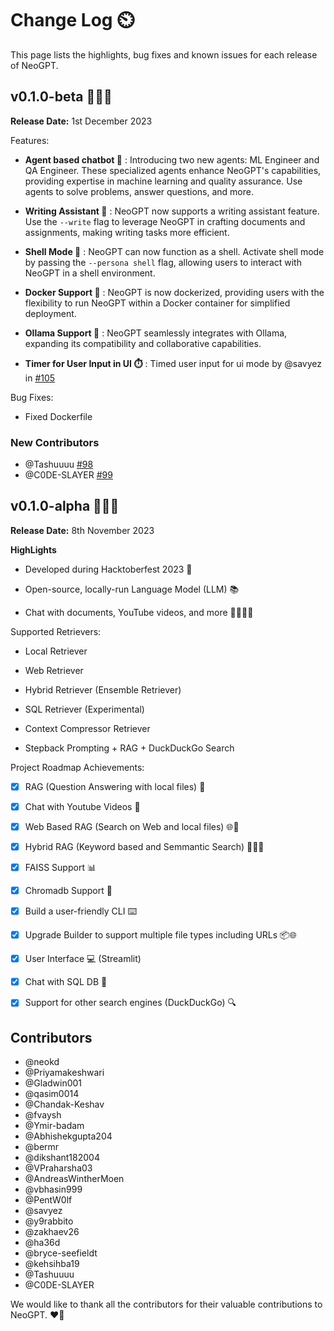 
# __Change Log__ :timer_clock:


This page lists the highlights, bug fixes and known issues for each release of NeoGPT.

## v0.1.0-beta 🕵️‍♂️🚀

__Release Date:__ 1st December 2023

Features:

- __Agent based chatbot 🤖__ : Introducing two new agents: ML Engineer and QA Engineer. These specialized agents enhance NeoGPT's capabilities, providing expertise in machine learning and quality assurance. Use agents to solve problems, answer questions, and more.


- __Writing Assistant 📝__ : NeoGPT now supports a writing assistant feature. Use the `--write` flag to leverage NeoGPT in crafting documents and assignments, making writing tasks more efficient.

- __Shell Mode 🐚__ : NeoGPT can now function as a shell. Activate shell mode by passing the `--persona shell` flag, allowing users to interact with NeoGPT in a shell environment.

- __Docker Support 🐳__ : NeoGPT is now dockerized, providing users with the flexibility to run NeoGPT within a Docker container for simplified deployment.

- __Ollama Support 🧠__ : NeoGPT seamlessly integrates with Ollama, expanding its compatibility and collaborative capabilities.

- __Timer for User Input in UI ⏱️__ :  Timed user input for ui mode by @savyez in [#105](https://github.com/neokd/NeoGPT/pull/105)


Bug Fixes:
- Fixed Dockerfile

### New Contributors
* @Tashuuuu [#98](https://github.com/neokd/NeoGPT/pull/98)
* @C0DE-SLAYER [#99](https://github.com/neokd/NeoGPT/pull/99)



## v0.1.0-alpha 🚀🤖✨

__Release Date:__ 8th November 2023

**HighLights**

- Developed during Hacktoberfest 2023 🎃

- Open-source, locally-run Language Model (LLM) 📚

- Chat with documents, YouTube videos, and more 🎥📄🕵️‍♂️

Supported Retrievers:

- Local Retriever

- Web Retriever

- Hybrid Retriever (Ensemble Retriever)

- SQL Retriever (Experimental)

- Context Compressor Retriever

- Stepback Prompting + RAG + DuckDuckGo Search

Project Roadmap Achievements:

- [x] RAG (Question Answering with local files) 📂

- [x] Chat with Youtube Videos 🎥

- [x] Web Based RAG (Search on Web and local files) 🌐📂

- [x] Hybrid RAG (Keyword based and Semmantic Search) 🕵️‍♂️📂

- [x] FAISS Support 📊

- [x] Chromadb Support 🎵

- [x] Build a user-friendly CLI ⌨️

- [x] Upgrade Builder to support multiple file types including URLs 📦🌐

- [x] User Interface 💻 (Streamlit)

- [x] Chat with SQL DB 🤖

- [x] Support for other search engines (DuckDuckGo) 🔍


## Contributors
* @neokd
* @Priyamakeshwari
* @Gladwin001
* @qasim0014
* @Chandak-Keshav
* @fvaysh
* @Ymir-badam
* @Abhishekgupta204
* @bermr
* @dikshant182004
* @VPraharsha03
* @AndreasWintherMoen
* @vbhasin999
* @PentW0lf
* @savyez
* @y9rabbito
* @zakhaev26
* @ha36d
* @bryce-seefieldt
* @kehsihba19
* @Tashuuuu
* @C0DE-SLAYER

We would like to thank all the contributors for their valuable contributions to NeoGPT. :heart_on_fire:
